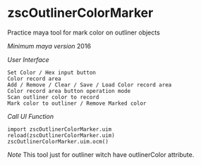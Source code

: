 # zscOutlinerColorMarker
Practice maya tool for mark color on outliner objects

*Minimum maya version*
2016

*User Interface*
```
Set Color / Hex input button
Color record area
Add / Remove / Clear / Save / Load Color record area
Color record area button operation mode
Scan outliner color to record
Mark color to outliner / Remove Marked color
```

*Call UI Function*
```
import zscOutlinerColorMarker.uim
reload(zscOutlinerColorMarker.uim)
zscOutlinerColorMarker.uim.ocm() 
```

*Note*
This tool just for outliner witch have outlinerColor attribute.


